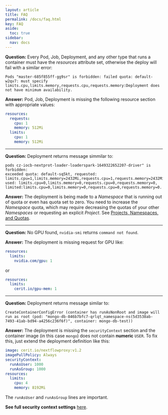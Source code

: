 ```yaml
---
layout: article
title: FAQ
permalink: /docs/faq.html
key: FAQ
aside:
  toc: true
sidebar:
  nav: docs
---
```


**Question:** Every Pod, Job, Deployment, and any other type that runs a container must have the *resources* attribute set, otherwise the deploy will fail with a similar error:
```
Pods "master-685f855ff-gg9sr" is forbidden: failed quota: default-w2qv7: must specify limits.cpu,limits.memory,requests.cpu,requests.memory:Deployment does not have minimum availability.
```

**Answer:** Pod, Job, Deployment is missing the following resource section with appropriate values:
```yaml
resources:
  requests:
    cpu: 1
    memory: 512Mi
  limits:
    cpu: 1
    memory: 512Mi

```

---

**Question:** Deployment returns message simmilar to:
```
pods cz-iocb-nextprot-loader-loaderspark-1649322652207-driver" is forbidden: 
exceeded quota: default-sq5kt, requested: limits.cpu=1,limits.memory=2432Mi,requests.cpu=1,requests.memory=2432Mi, 
used: limits.cpu=0,limits.memory=0,requests.cpu=0,requests.memory=0,
limited:limits.cpu=0,limits.memory=0,requests.cpu=0,requests.memory=0.
```

**Answer:** The deployment is being made to a *Namespace* that is running out of quota or even has quota set to zero. You need to increase the *Namespace* quota, which may require decreasing the quotas of your other *Namespaces* or requesting an explicit *Project*. See [Projects, Namespaces, and Quotas](/docs/quotas.html).

---

**Question:** No GPU found, `nvidia-smi` returns `command not found`.

**Answer:** The deployment is missing request for GPU like:
```yaml
resources:
  limits:
    nvidia.com/gpu: 1
```
or
```yaml
resources:   
  limits:
    cerit.io/gpu-mem: 1
```

---

**Question:** Deployment returns message similar to:
```
CreateContainerConfigError (container has runAsNonRoot and image will run as root (pod: "mongo-db-846b7bfc7-qrlqt_namespace-ns(5d3538ab-7493-41ab-bd94-a4256c236f6f)", container: mongo-db-test))
```

**Answer:** The deployment is missing the `securityContext` section and the container image (in this case `mongo`) does not contain **numeric** `USER`. To fix this, just extend the deployment definition like this:
```yaml
image: cerit.io/nextflowproxy:v1.2
imagePullPolicy: Always
securityContext:
  runAsUser: 1000
  runAsGroup: 1000
resources:
  limits:
    cpu: 4
    memory: 8192Mi
```

The `runAsUser` and `runAsGroup` lines are important.

**See full security context settings** [here](https://docs.cerit.io/docs/securitycontext.html).
